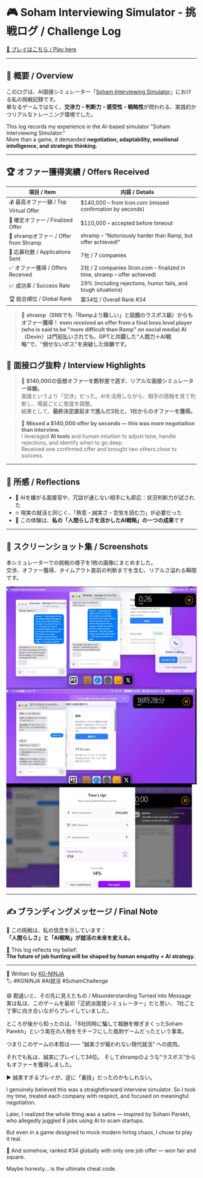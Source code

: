 # 🎮 Soham Interviewing Simulator - 挑戦ログ / Challenge Log

[🔗 プレイはこちら / Play here](https://soham.penrose.com/)

---

## 📝 概要 / Overview

このログは、AI面接シミュレーター「[Soham Interviewing Simulator](https://soham.penrose.com/)」における私の挑戦記録です。  
単なるゲームではなく、**交渉力・判断力・感受性・戦略性**が問われる、実践的かつリアルなトレーニング環境でした。

This log records my experience in the AI-based simulator "Soham Interviewing Simulator."  
More than a game, it demanded **negotiation, adaptability, emotional intelligence, and strategic thinking.**

---

## 🏆 オファー獲得実績 / Offers Received

| 項目 / Item                         | 内容 / Details                                                         |
|--------------------------------------|------------------------------------------------------------------------|
| 💰 最高オファー額 / Top Virtual Offer | $140,000 – from Icon.com (missed confirmation by seconds)               |
| 💼 確定オファー / Finalized Offer     | $110,000 – accepted before timeout                                     |
| 🦐 shrampオファー / Offer from Shramp | shramp – “Notoriously harder than Ramp, but offer achieved!”           |
| 📨 応募社数 / Applications Sent       | 7社 / 7 companies                                                      |
| ✅ オファー獲得 / Offers Received     | 2社 / 2 companies (Icon.com – finalized in time, shramp – offer achieved) |
| 📈 成功率 / Success Rate              | 29% (including rejections, humor fails, and tough situations)           |
| 🏆 総合順位 / Global Rank             | 第34位 / Overall Rank #34                                              |

> 🦐 **shramp（SNSでも「Rampより難しい」と話題のラスボス級）からもオファー獲得！ even received an offer from a final boss level player (who is said to be "more difficult than Ramp" on social media)
> AI（Devin）は門前払いされても、GPTと共闘した“人間力＋AI戦略”で、“倒せないボス”を突破した体験です。**




## 💬 面接ログ抜粋 / Interview Highlights

> 💬 **$140,000の仮想オファーを数秒差で逃す、リアルな面接シミュレーター体験。**  
> 面接というより「交渉」だった。AIを活用しながら、相手の感触を見て判断し、場面ごとに態度を調整。  
> 結果として、**最終決定直前まで進んだ2社と、1社からのオファーを獲得。**

> 💬 **Missed a $140,000 offer by seconds — this was more negotiation than interview.**  
> I leveraged **AI tools** and human intuition to adjust tone, handle rejections, and identify when to go deep.  
> Received one confirmed offer and brought two others close to success.

---

## 🧠 所感 / Reflections

- 🤖 AIを嫌がる面接官や、冗談が通じない相手にも即応：状況判断力が試された
- 🔥 現実の就活と同じく、「熱意・誠実さ・空気を読む力」が必要だった
- 🧩 この体験は、**私の「人間らしさを活かしたAI戦略」の一つの成果**です

---

## 📸 スクリーンショット集 / Screenshots

本シミュレーターでの挑戦の様子を1枚の画像にまとめました。  
交渉、オファー獲得、タイムアウト直前の判断までを含む、リアルさ溢れる瞬間です。

![Soham Interviewing Log Screenshot](./soham_interview_log_combined.jpg)

---

## ✍️ ブランディングメッセージ / Final Note

🔗 この挑戦は、私の信念を示しています：  
**「人間らしさ」と「AI戦略」が就活の未来を変える。**

🔗 This log reflects my belief:  
**The future of job hunting will be shaped by human empathy + AI strategy.**

---

🧠 Written by [KG-NINJA](https://github.com/KG-NINJA)  
🏷️ #KGNINJA #AI就活 #SohamChallenge

😅 勘違いと、その先に見えたもの / Misunderstanding Turned into Message
実は私は、このゲームを最初「正統派面接シミュレーター」だと思い、
1社ごと丁寧に向き合いながらプレイしていました。

ところが後から知ったのは、「8社同時に騙して報酬を稼ぎまくったSoham Parekh」という実在の人物をモチーフにした風刺ゲームだったという事実。

つまりこのゲームの本質は――
“誠実さが報われない現代就活” への皮肉。

それでも私は、誠実にプレイして34位。
そしてshrampのような“ラスボス”からもオファーを獲得しました。

▶️ 誠実すぎるプレイが、逆に「裏技」だったのかもしれない。

I genuinely believed this was a straightforward interview simulator.
So I took my time, treated each company with respect, and focused on meaningful negotiation.

Later, I realized the whole thing was a satire — inspired by Soham Parekh, who allegedly juggled 8 jobs using AI to scam startups.

But even in a game designed to mock modern hiring chaos,
I chose to play it real.

🎯 And somehow, ranked #34 globally with only one job offer — won fair and square.

Maybe honesty… is the ultimate cheat code.
